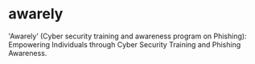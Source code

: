 # awarely
'Awarely’ (Cyber security training and awareness program
on Phishing): Empowering Individuals through Cyber
Security Training and Phishing Awareness.
